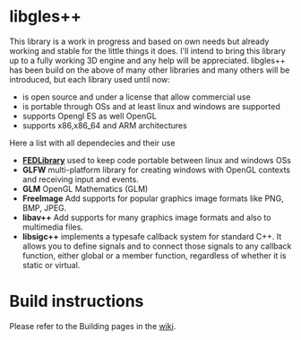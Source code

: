 libgles++
=========

This library is a work in progress and based on own needs but already working and stable for the little things it does.
I'll intend to bring this library up to a fully working 3D engine and any help will be appreciated.
libgles++ has been build on the above of many other libraries and many others will be introduced, but each library used until now:
 - is open source and under a license that allow commercial use
 - is portable through OSs and at least linux and windows are supported
 - supports Opengl ES as well OpenGL
 - supports x86,x86_64 and ARM architectures 

Here a list with all dependecies and their use

 - [**FEDLibrary**](http://sourceforge.net/projects/fedlibrary/) used to keep code portable between linux and windows OSs
 - **GLFW**       multi-platform library for creating windows with OpenGL contexts and receiving input and events. 
 - **GLM**        OpenGL Mathematics (GLM)
 - **FreeImage**  Add supports for popular graphics image formats like PNG, BMP, JPEG. 
 - **libav++**    Add supports for many graphics image formats and also to multimedia files.
 - **libsigc++**  implements a typesafe callback system for standard C++. It allows you to define signals 
                  and to connect those signals to any callback function, either global or a member function, 
                  regardless of whether it is static or virtual. 

# Build instructions

Please refer to the Building pages in the [wiki](https://github.com/fe-dagostino/libglespp/wiki).

